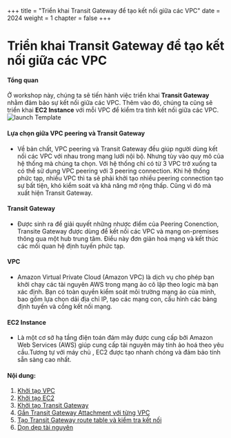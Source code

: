+++
title = "Triển khai Transit Gateway để tạo kết nối giữa các VPC"
date = 2024
weight = 1
chapter = false
+++

# Triển khai Transit Gateway để tạo kết nối giữa các VPC

#### Tổng quan

Ở workshop này, chúng ta sẽ tiến hành việc triển khai **Transit Gateway** nhằm đảm bảo sự kết nối giữa các VPC. 
Thêm vào đó, chúng ta cũng sẽ triển khai **EC2 Instance** với mỗi VPC để kiểm tra tính kết nối giữa các VPC.
![launch Template](/images/anh/workshop1.drawio.png)
<!-- them hinh graph -->

#### Lựa chọn giữa VPC peering và Transit Gateway
- Về bản chất, VPC peering và Transit Gateway đều giúp người dùng kết nối các VPC với nhau trong mạng lưới nội bộ. Nhưng tùy vào quy mô của hệ thống mà chúng ta chọn. Với hệ thống chỉ có từ 3 VPC trở xuống ta có thể sử dụng VPC peering với 3 peering connection. Khi hệ thống phức tạp, nhiều VPC thì ta sẽ phải khởi tạo nhiều peering connection tạo sự bất tiện, khó kiểm soát và khả năng mở rộng thấp. Cũng vì đó mà xuất hiện Transit Gateway. 
#### Transit Gateway
-  Được sinh ra để giải quyết những nhược điểm của Peering Conenction, Transite Gateway được dùng để kết nối các VPC và mạng on-premises thông qua một hub trung tâm. Điều này đơn giản hoá mạng và kết thúc các mối quan hệ định tuyến phức tạp.
#### VPC
- Amazon Virtual Private Cloud (Amazon VPC) là dịch vụ cho phép bạn khởi chạy các tài nguyên AWS trong mạng ảo cô lập theo logic mà bạn xác định. Bạn có toàn quyền kiểm soát môi trường mạng ảo của mình, bao gồm lựa chọn dải địa chỉ IP, tạo các mạng con, cấu hình các bảng định tuyến và cổng kết nối mạng.
#### EC2 Instance
- Là một cơ sở hạ tầng điện toán đám mây được cung cấp bởi Amazon Web Services (AWS) giúp cung cấp tài nguyên máy tính ảo hoá theo yêu cầu.Tương tự với máy chủ , EC2 được tạo nhanh chóng và đảm bảo tính sẵn sàng cao nhất.
#### Nội dung:
1. [Khởi tạo VPC](1-VPC)
2. [Khởi tạo EC2](2-EC2)
3. [Khởi tạo Transit Gateway](3-Transit%20Gateway)
4. [Gắn Transit Gateway Attachment với từng VPC](4-Transit%20Gateway%20Attachment) 
5. [Tạo Transit Gateway route table và kiểm tra kết nối ](5-Transit%20Gateway%20route%20table)
6. [Dọn dẹp tài nguyên](6-Clean%20up)